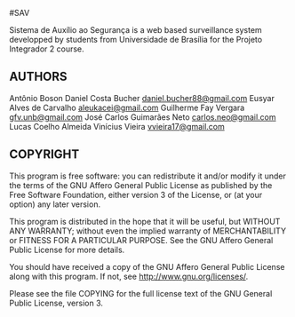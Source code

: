 #SAV

Sistema de Auxílio ao Segurança is a web based surveillance system developped by
students from Universidade de Brasília for the Projeto Integrador 2 course.

## AUTHORS

Antônio Boson 
Daniel Costa Bucher <daniel.bucher88@gmail.com>
Eusyar Alves de Carvalho <aleukacei@gmail.com>
Guilherme Fay Vergara <gfv.unb@gmail.com>
José Carlos Guimarães Neto <carlos.neo@gmail.com>
Lucas Coelho Almeida
Vinícius Vieira <vvieira17@gmail.com>



## COPYRIGHT
This program is free software: you can redistribute it and/or modify
it under the terms of the GNU Affero General Public License as published by
the Free Software Foundation, either version 3 of the License, or
(at your option) any later version.

This program is distributed in the hope that it will be useful,
but WITHOUT ANY WARRANTY; without even the implied warranty of
MERCHANTABILITY or FITNESS FOR A PARTICULAR PURPOSE.  See the
GNU Affero General Public License for more details.

You should have received a copy of the GNU Affero General Public License
along with this program.  If not, see <http://www.gnu.org/licenses/>.

Please see the file COPYING for the full license text of the GNU General Public
License, version 3.
